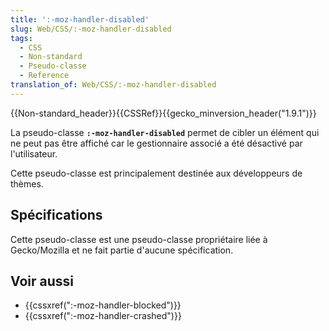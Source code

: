 ```yaml
---
title: ':-moz-handler-disabled'
slug: Web/CSS/:-moz-handler-disabled
tags:
  - CSS
  - Non-standard
  - Pseudo-classe
  - Reference
translation_of: Web/CSS/:-moz-handler-disabled
---
```

{{Non-standard_header}}{{CSSRef}}{{gecko_minversion_header("1.9.1")}}

La pseudo-classe **`:-moz-handler-disabled`** permet de cibler un élément qui ne peut pas être affiché car le gestionnaire associé a été désactivé par l'utilisateur.

Cette pseudo-classe est principalement destinée aux développeurs de thèmes.

## Spécifications

Cette pseudo-classe est une pseudo-classe propriétaire liée à Gecko/Mozilla et ne fait partie d'aucune spécification.

## Voir aussi

- {{cssxref(":-moz-handler-blocked")}}
- {{cssxref(":-moz-handler-crashed")}}
